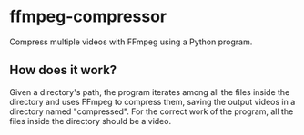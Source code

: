 # ffmpeg-compressor
Compress multiple videos with FFmpeg using a Python program.

## How does it work?
Given a directory's path, the program iterates among all the files inside the directory and uses FFmpeg to compress them, saving the output videos in a directory named "compressed". For the correct work of the program, all the files inside the directory should be a video.